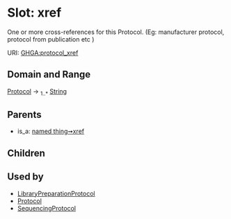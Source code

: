 
# Slot: xref


One or more cross-references for this Protocol.  (Eg: manufacturer protocol, protocol from publication etc )

URI: [GHGA:protocol_xref](https://w3id.org/GHGA/protocol_xref)


## Domain and Range

[Protocol](Protocol.md) &#8594;  <sub>1..\*</sub> [String](types/String.md)

## Parents

 *  is_a: [named thing➞xref](named_thing_xref.md)

## Children


## Used by

 * [LibraryPreparationProtocol](LibraryPreparationProtocol.md)
 * [Protocol](Protocol.md)
 * [SequencingProtocol](SequencingProtocol.md)
